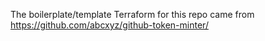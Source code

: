 The boilerplate/template Terraform for this repo came from https://github.com/abcxyz/github-token-minter/
